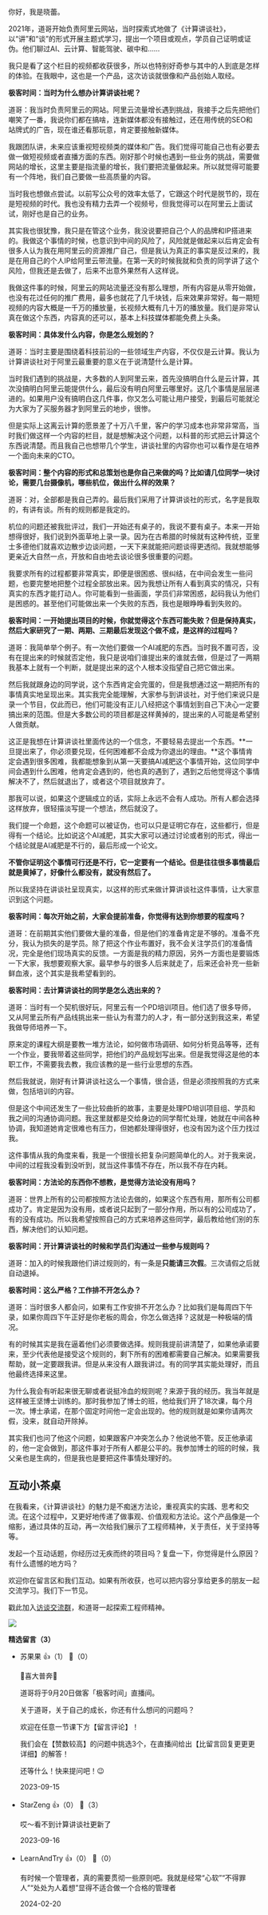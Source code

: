 你好，我是晓蕾。

2021年，道哥开始负责阿里云网站，当时探索式地做了《计算讲谈社》，以“讲”和“谈”的形式开展主题式学习，提出一个项目或观点，学员自己证明或证伪。他们聊过AI、云计算、智能驾驶、碳中和……

我只是看了这个栏目的视频都收获很多，所以也特别好奇参与其中的人到底是怎样的体验。在我眼中，这也是一个产品，这次访谈就很像和产品创始人取经。

**极客时间：当时为什么想办计算讲谈社呢？**

道哥：我当时负责阿里云的网站。阿里云流量增长遇到挑战，我接手之后先把他们嘲笑了一番，我说你们都在搞啥，连新媒体都没有接触过，还在用传统的SEO和站牌式的广告，现在谁还看那玩意，肯定要接触新媒体。

我跟团队讲，未来应该重视短视频类的媒体和广告。我们觉得可能自己也有必要去做一做短视频或者直播方面的东西。刚好那个时候也遇到一些业务的挑战，需要做网站的增长，这里主要是指流量的增长，我们要把流量做起来。所以就觉得可能要有一个阵地，我们自己要做一些高质量的内容。

当时我也想做点尝试。以前写公众号的效率太低了，它跟这个时代是脱节的，现在是短视频的时代。我也没有精力去弄一个视频号，但我觉得可以在阿里云上面试试，刚好也是自己的业务。

其实我也很犹豫，我只是在管这个业务，我没说要把自己个人的品牌和IP搭进来的。我做这个事情的时候，也意识到中间的风险了，风险就是做起来以后肯定会有很多人认为我在用阿里云的资源推广自己，但是我认为真正的事实是反过来的，我是在用自己的个人IP给阿里云带流量。在第一天的时候我就和负责的同学讲了这个风险，但我还是去做了，后来不出意外果然有人这样说。

我做这件事的时候，阿里云的网站流量还没有那么理想，所有内容是从零开始做，也没有花过任何的推广费用，最多也就花了几千块钱，后来效果非常好。每一期短视频的内容大概是一千万的播放量，长视频大概有几十万的播放量。我们是非常认真在做这个东西，内容真的还可以，基本上科技媒体都能免费上头条。

**极客时间：具体发什么内容，你是怎么规划的？**

道哥：当时主要是围绕着科技前沿的一些领域生产内容，不仅仅是云计算。我认为计算讲谈社对于阿里云最重要的意义在于说清楚什么是计算。

当时我们遇到的挑战是，大多数的人到阿里云来，首先没搞明白什么是云计算，其次没搞明白阿里云能提供什么，最后没有明白阿里云哪里好。这几个事情是层层递进的。如果用户没有搞明白这几件事，你又怎么可能让用户接受，到最后可能就沦为大家为了买服务器才到阿里云的地步，很惨。

但是实际上这离云计算的愿景差了十万八千里，客户的学习成本也非常非常高，当时我们做这样一个内容的栏目，就是想解决这个问题，以科普的形式把云计算这个东西说清楚。而且我自己也想带几个学生，讲谈社里的内容你也可以看作是在培养一个面向未来的CTO。

**极客时间：整个内容的形式和总策划也是你自己来做的吗？比如请几位同学一块讨论，需要几台摄像机，哪些机位，做出什么样的效果？**

道哥：对，全部都是我自己弄的。最后我们采用了计算讲谈社的形式，名字是我取的，有讲有谈。所有的规则都是我定的。

机位的问题还被我批评过，我们一开始还有桌子的，我说不要有桌子。本来一开始想得很好，我们说到外面草地上录一录。因为在古希腊的时候就有这种传统，亚里士多德他们就喜欢边散步边谈问题，一天下来就能把问题谈得更透彻。我就想能够更亲近大自然一点，开放和自由地去谈论很多很重要的问题。

我要求所有的过程都要非常真实，即便是很困惑、很纠结，在中间会发生一些问题，也要完整地把整个过程全部放出来。因为我想让所有人看到真实的情况，只有真实的东西才能打动人。你可能看到一些画面，学员们非常困惑，起码我认为他们是困惑的。甚至他们可能做出来一个失败的东西，我也是眼睁睁看到失败的。

**极客时间：一开始提出项目的时候，你就觉得这个东西可能失败？但是保持真实，然后大家研究了一期、两期、三期最后发现这个做不成，是这样的过程吗？**

道哥：我简单举个例子。有一次他们要做一个AI减肥的东西。当时我不置可否，没有在提出来的时候就否定他，我只是说咱们谁提出来的谁就去做，但是过了一两期我基本上就有一个判断，就是提出来的这个人根本没指望自己把它做出来。

然后我就跟身边的同学说，这个东西肯定会完蛋的，但是我想通过这一期把所有的事情真实地呈现出来。其实我完全能理解，大家参与到讲谈社，对于他们来说只是录一个节目，仅此而已，他们可能没有正儿八经把这个事情划到自己下决心一定要搞出来的范围。但是大多数公司的项目都是这样黄掉的，提出来的人可能是希望别人做贡献。

这正是我想在计算讲谈社里面传达的一个信念，不要轻易去提出一个东西。**一旦提出来了，你必须要兑现，任何困难都不会成为你退出的理由。**这个事情肯定会遇到很多困难，我都能想象到从第一天要搞AI减肥这个事情开始，这位同学中间会遇到什么困难，他肯定会遇到的，他也真的遇到了，遇到之后他觉得这个事情解决不了，然后就退出了，或者这个项目就放弃了。

那我可以说，如果这个逻辑成立的话，实际上永远不会有人成功。所有人都会选择这样放弃，很轻描淡写提一个想法，然后就没了。

我们提一个命题，这个命题可以被证伪，也可以只是证明它存在，这些都行，但是得有一个结论。比如说这个AI减肥，其实大家可以通过讨论或者别的形式，得出一个结论就是AI减肥是不行的，最后形成一个论文。

**不管你证明这个事情可行还是不行，它一定要有一个结论。但是往往很多事情最后就是黄掉了，好像什么都没有，就没有然后了。**

所以我坚持在讲谈社呈现真实，以这样的形式来做计算讲谈社这件事情，让大家意识到这个问题。

**极客时间：每次开始之前，大家会提前准备，你觉得有达到你想要的程度吗？**

道哥：在前期其实他们要做大量的准备，但是他们的准备肯定是不够的。准备不充分，我认为损失的是学员。除了把这个作业布置好，我不会关注学员们的准备情况，完全是他们现场真实的反馈。一方面是我的精力原因，另外一方面也是要锻炼一下大家，我想要观察大家。最早参与的很多人后来就走了，后来还会补充一些新鲜血液，这个其实是我希望看到的。

**极客时间：去计算讲谈社的同学是怎么选出来的？**

道哥：当时有一个契机很好玩，阿里云有一个PD培训项目。他们选了很多导师，又从阿里云所有产品线挑出来一些认为有潜力的人才，有一部分送到我这来，希望我做导师培养一下。

原来定的课程大纲是要教一堆方法论，如何做市场调研、如何分析竞品等等，还有一个作业，要我带着这些同学，把他们的产品规划写出来。但是我觉得这是他的本职工作，不需要我去教，我应该教的是一些行业思想的东西。

然后我就说，刚好有计算讲谈社这么一个事情，很合适，但是必须按照我的方式来做，包括培训的内容。

但是这个中间还发生了一些比较曲折的故事，主要是处理PD培训项目组、学员和我之间的沟通协调问题。我这里就都是交给身边的同学帮忙处理，她就在中间各种协调，我知道她肯定很难也有压力，但她都处理得很好，也没有因为这个压力找过我。

这件事情从我的角度来看，我是一个很擅长把复杂问题简单化的人。对于我来说，中间的过程我没看到没听到，就当这件事情不存在，所以我不存在内耗。

**极客时间：方法论的东西你不想教，是觉得方法论没有用吗？**

道哥：世界上所有的公司都按照方法论去做的，如果这个东西有用，那所有公司都成功了。肯定是因为没有用，或者说只起到了一部分作用，所以有的公司成功了，有的没有成功。所以我希望按照自己的方式来培养这些同学，最后教给他们别的东西，解决他们的认知问题。

**极客时间：开计算讲谈社的时候和学员们沟通过一些参与规则吗？**

道哥：加入的时候我跟他们讲过规则的，有一条是**只能请三次假**。三次请假之后就自动退掉。

**极客时间：这么严格？工作排不开怎么办？**

道哥：当时很多人都会问，如果有工作安排不开怎么办？比如我们是每周四下午录，如果你周四下午正好是你老板的周会，你怎么做选择？这就是一种极端的情况。

有的时候其实是我在逼着他们必须要做选择。规则我提前讲清楚了，如果他承诺要来，至少代表他是接受这个规则的，剩下所有的困难都需要自己解决。如果需要我帮助，就一定要跟我讲。但是从来没有人跟我讲过。有的同学其实能处理好，而且他最终选择来这里。

为什么我会有听起来很无聊或者说挺冷血的规则呢？来源于我的经历。我当年就是这样被王坚博士训练的。那时我参加了博士的班，他给我们开了18次课，每个月一次。博士承诺，在那个固定时间他一定会出现的。他的规则就是如果你请两次假，没来，就自动开除掉。

其实我们也问了他这个问题，如果跟客户冲突怎么办？他说他不管。反正他承诺的，他一定会做到，那这件事对于所有人都是公平的。我参加博士的班的时候，我父亲也是生病的，但是我也是要把这件事情处理好的。

## 互动小茶桌

在我看来，《计算讲谈社》的魅力是不痴迷方法论，重视真实的实践、思考和交流。在这个过程中，又更好地传递了做事观、价值观和方法论。这个产品像是一个缩影，通过具体的互动，再一次给我们展示了工程师精神，关于责任，关于坚持等等。

发起一个互动话题，你经历过无疾而终的项目吗？复盘一下，你觉得是什么原因？有什么遗憾的地方吗？

欢迎你在留言区和我们互动。如果有所收获，也可以把内容分享给更多的朋友一起交流学习。我们下一节见。

戳此加入[访谈交流群](http://jinshuju.net/f/ZCfcCK)，和道哥一起探索工程师精神。

![](https://static001.geekbang.org/resource/image/e2/8d/e2130c14825ec7c444381336eec6798d.jpg?wh=4096x1714)
<div><strong>精选留言（3）</strong></div><ul>
<li><span>苏果果</span> 👍（1） 💬（0）<p>🎉喜大普奔🎉 

道哥将于9月20日做客「极客时间」直播间。

 关于道哥，关于自己的成长，你还有什么想问的问题吗？

 欢迎在任意一节课下方【留言评论】！ 

我们会在【赞数较高】的问题中挑选3个，在直播间给出【比留言回复更更更详细】的解答！ 

还等什么！快来提问吧！😉</p>2023-09-15</li><br/><li><span>StarZeng</span> 👍（0） 💬（3）<p>哎～看不到计算讲谈社更新了</p>2023-09-16</li><br/><li><span>LearnAndTry</span> 👍（0） 💬（0）<p>有时候一个管理者，真的需要贯彻一些原则吧。我就是经常“心软”“不得罪人”“处处为人着想”显得不适合做一个合格的管理者</p>2024-02-20</li><br/>
</ul>